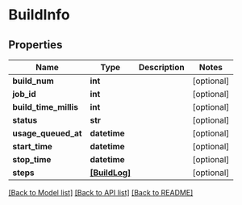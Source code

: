 # BuildInfo

## Properties
Name | Type | Description | Notes
------------ | ------------- | ------------- | -------------
**build_num** | **int** |  | [optional] 
**job_id** | **int** |  | [optional] 
**build_time_millis** | **int** |  | [optional] 
**status** | **str** |  | [optional] 
**usage_queued_at** | **datetime** |  | [optional] 
**start_time** | **datetime** |  | [optional] 
**stop_time** | **datetime** |  | [optional] 
**steps** | [**[BuildLog]**](BuildLog.md) |  | [optional] 

[[Back to Model list]](../README.md#documentation-for-models) [[Back to API list]](../README.md#documentation-for-api-endpoints) [[Back to README]](../README.md)


